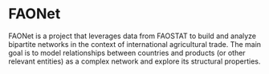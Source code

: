 # FAONet
FAONet is a project that leverages data from FAOSTAT to build and analyze bipartite networks in the context of international agricultural trade. The main goal is to model relationships between countries and products (or other relevant entities) as a complex network and explore its structural properties.
